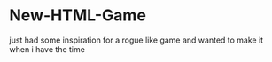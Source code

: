 # New-HTML-Game
just had some inspiration for a rogue like game and wanted to make it
<br />
when i have the time

